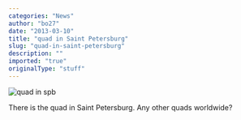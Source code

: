 ```yaml
---
categories: "News"
author: "bo27"
date: "2013-03-10"
title: "quad in Saint Petersburg"
slug: "quad-in-saint-petersburg"
description: ""
imported: "true"
originalType: "stuff"
---
```



![quad in spb](vvvv%20quad%20spb.JPG) 

There is the quad in Saint Petersburg. Any other quads worldwide?